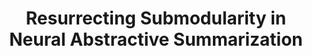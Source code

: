 ---
title: "Resurrecting Submodularity in Neural Abstractive Summarization"
collection: publications
permalink: /publication/subsum
paperurl: 'https://arxiv.org/abs/1911.03014'
---
